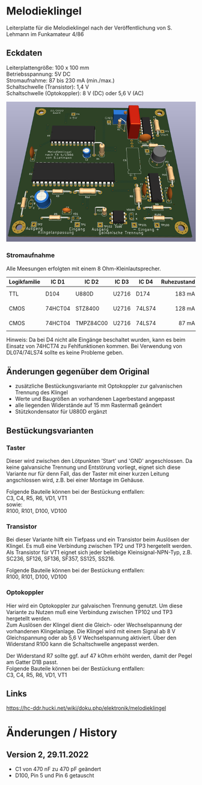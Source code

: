 # Melodieklingel

Leiterplatte für die Melodieklingel nach der Veröffentlichung von S. Lehmann im Funkamateur 4/86

## Eckdaten
Leiterplattengröße: 100 x 100 mm  
Betriebsspannung: 5V DC  
Stromaufnahme: 87 bis 230 mA (min./max.)  
Schaltschwelle (Transistor):   1,4 V  
Schaltschwelle (Optokoppler):  8 V (DC) oder 5,6 V (AC)    

![3D-Vorschau](Melodieklingel__Vorschau.png)


### Stromaufnahme

Alle Meesungen erfolgten mit einem 8 Ohm-Kleinlautsprecher.

| Logikfamilie | IC D1   | IC D2     | IC D3 | IC D4   | Ruhezustand                  || Wiedergabe                   ||
| ------------ | ------- | --------- | ----- | ------  | -------------:| -------------:| -------------:| -------------:|
| TTL          | D104    | U880D     | U2716 | D174    |      183 mA   |     0,92 W    | 230 mA        |   1,15 W      |
| CMOS         | 74HCT04 | STZ8400   | U2716 | 74LS74  |      128 mA   |     0,64 W    | 175 mA        |   0,88 W      |
| CMOS         | 74HCT04 | TMPZ84C00 | U2716 | 74LS74  |       87 mA   |     0,44 W    | 135 mA        |   0,68 W      | 

Hinweis: Da bei D4 nicht alle Eingänge beschaltet wurden, kann es beim Einsatz von 74HCT74 zu Fehlfunktionen kommen. Bei Verwendung von DL074/74LS74 sollte es keine Probleme geben.


## Änderungen gegenüber dem Original
- zusätzliche Bestückungsvariante mit Optokoppler zur galvanischen Trennung des Klingel
- Werte und Baugrößen an vorhandenen Lagerbestand angepasst
- alle liegenden Widerstände auf 15 mm Rastermaß geändert
- Stützkondensator für U880D ergänzt

## Bestückungsvarianten
### Taster
Dieser wird zwischen den Lötpunkten 'Start' und 'GND' angeschlossen.
Da keine galvansiche Trennung und Entstörung vorliegt, eignet sich diese Variante nur für denn Fall, das der Taster mit einer kurzen Leitung angschlossen wird, z.B. bei einer Montage im Gehäuse.

Folgende Bauteile können bei der Bestückung entfallen:  
C3, C4, R5, R6, VD1, VT1  
sowie:  
R100, R101, D100, VD100  

### Transistor
Bei dieser Variante hilft ein Tiefpass und ein Transistor beim Auslösen der Klingel. Es muß eine Verbindung zwischen TP2 und TP3 hergetellt werden.
Als Transistor für VT1 eignet sich jeder beliebige Kleinsignal-NPN-Typ, z.B. SC236, SF126, SF136, SF357, SS125, SS216.

Folgende Bauteile können bei der Bestückung entfallen:  
R100, R101, D100, VD100  

### Optokoppler
Hier wird ein Optokoppler zur galvaischen Trennung genutzt.
Um diese Variante zu Nutzen muß eine Verbindung zwischen TP102 und TP3 hergetellt werden.  
Zum Auslösen der Klingel dient die Gleich- oder Wechselspannung der vorhandenen Klingelanlage. Die Klingel wird mit einem Signal ab 8 V Gleichspannung oder ab 5,6 V Wechselspannung aktiviert. Über den Widerstand R100 kann die Schaltschwelle angepasst werden.  

Der Widerstand R7 sollte ggf. auf 47 kOhm erhöht werden, damit der Pegel am Gatter D1B passt.  
Folgende Bauteile können bei der Bestückung entfallen:  
C3, C4, R5, R6, VD1, VT1  

## Links
https://hc-ddr.hucki.net/wiki/doku.php/elektronik/melodieklingel


# Änderungen / History
## Version 2, 29.11.2022
- C1 von 470 nF zu 470 pF geändert   
- D100, Pin 5 und Pin 6 getauscht   
